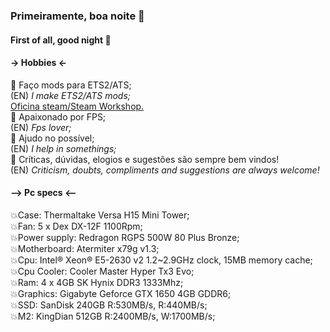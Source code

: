 ### Primeiramente, boa noite 👋
#### First of all, good night 👋

#### -> Hobbies <-  
🚩 Faço mods para ETS2/ATS;  
(EN) *I make ETS2/ATS mods;*  
<a href="https://steamcommunity.com/id/_bento/myworkshopfiles/">Oficina steam/Steam Workshop.</a>  
🚩 Apaixonado por FPS;  
(EN) *Fps lover;*  
🚩 Ajudo no possível;  
(EN) *I help in somethings;*  
🚩 Críticas, dúvidas, elogios e sugestões são sempre bem vindos!  
(EN) *Criticism, doubts, compliments and suggestions are always welcome!*  

#### --> Pc specs <--  
💥Case: Thermaltake Versa H15 Mini Tower;  
💥Fan: 5 x Dex DX-12F 1100Rpm;  
💥Power supply: Redragon RGPS 500W 80 Plus Bronze;  
💥Motherboard: Atermiter x79g v1.3;  
💥Cpu: Intel® Xeon® E5-2630 v2 1.2~2.9GHz clock, 15MB memory cache;  
💥Cpu Cooler: Cooler Master Hyper Tx3 Evo;  
💥Ram: 4 x 4GB SK Hynix DDR3 1333Mhz;  
💥Graphics: Gigabyte Geforce GTX 1650 4GB GDDR6;  
💥SSD: SanDisk 240GB R:530MB/s, R:440MB/s;  
💥M2: KingDian 512GB R:2400MB/s, W:1700MB/s;   
